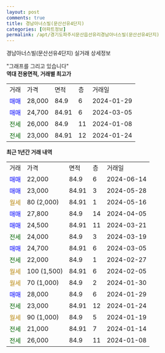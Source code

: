 ```yaml
---
layout: post
comments: true
title: 경남아너스빌(문산선유4단지)
categories: [아파트정보]
permalink: /apt/경기도파주시문산읍선유리경남아너스빌(문산선유4단지)
---
```


경남아너스빌(문산선유4단지) 실거래 상세정보

<script type="text/javascript">
  google.charts.load('current', {'packages':['line', 'corechart']});
  google.charts.setOnLoadCallback(drawChart);

  function drawChart() {
    var data = new google.visualization.DataTable();
    data.addColumn('date', '거래일');
    data.addColumn('number', "매매");
    data.addColumn('number', "전세");
    data.addColumn('number', "전매");

    data.addRows([[new Date(Date.parse("2024-06-14")), 22000, null, null], [new Date(Date.parse("2024-05-28")), 23000, null, null], [new Date(Date.parse("2024-05-16")), null, null, null], [new Date(Date.parse("2024-04-05")), 27800, null, null], [new Date(Date.parse("2024-03-21")), 24500, null, null], [new Date(Date.parse("2024-03-19")), null, 24000, null], [new Date(Date.parse("2024-03-05")), 24700, null, null], [new Date(Date.parse("2024-02-27")), null, 22000, null], [new Date(Date.parse("2024-02-05")), null, null, null], [new Date(Date.parse("2024-01-30")), null, null, null], [new Date(Date.parse("2024-01-29")), 28000, null, null], [new Date(Date.parse("2024-01-24")), null, 23000, null], [new Date(Date.parse("2024-01-19")), null, null, null], [new Date(Date.parse("2024-01-14")), null, 21000, null], [new Date(Date.parse("2024-01-08")), null, 26000, null]]);

    var options = {
      hAxis: {
        format: 'yyyy/MM/dd'
      },    
      lineWidth: 0,
      pointsVisible: true,    
      title: '최근 1년간 유형별 실거래가 분포',
      legend: { position: 'bottom' }
    };

    var formatter = new google.visualization.NumberFormat({pattern:'###,###'} );
    formatter.format(data, 1);
    formatter.format(data, 2);
    
    setTimeout(function() {
        var chart = new google.visualization.LineChart(document.getElementById('columnchart_material'));
        chart.draw(data, (options));
        document.getElementById('loading').style.display = 'none';
    }, 200);
  }
</script>


<div id="loading" style="z-index:20; display: block; margin-left: 0px">"그래프를 그리고 있습니다"</div>
<div id="columnchart_material" style="width: 95%; margin-left: 0px; display: block"></div>
<!-- contents start -->
<b>역대 전용면적, 거래별 최고가</b>
<table class="sortable">
    <tr>
      <td>거래</td>
      <td>가격</td>
      <td>면적</td>
      <td>층</td>
      <td>거래일</td>
    </tr>
        <tr>
          <td><a style="color: blue">매매</a></td>
          <td>28,000</td>
          <td>84.9</td>
          <td>6</td>
          <td>2024-01-29</td>
        </tr>            <tr>
          <td><a style="color: blue">매매</a></td>
          <td>24,700</td>
          <td>84.91</td>
          <td>6</td>
          <td>2024-03-05</td>
        </tr>        
        <tr>
              <td><a style="color: darkgreen">전세</a></td>
              <td>26,000</td>
              <td>84.9</td>
              <td>11</td>
              <td>2024-01-08</td>
            </tr>            <tr>
              <td><a style="color: darkgreen">전세</a></td>
              <td>23,000</td>
              <td>84.91</td>
              <td>12</td>
              <td>2024-01-24</td>
            </tr>        
    
</table>

<b>최근 1년간 거래 내역</b>

<table class="sortable">
    <tr>
      <td>거래</td>
      <td>가격</td>
      <td>면적</td>
      <td>층</td>
      <td>거래일</td>
    </tr>
    <tr>
      <td><a style="color: blue">매매</a></td>
      <td>22,000</td>
      <td>84.9</td>
      <td>6</td>
      <td>2024-06-14</td>
    </tr>          <tr>
      <td><a style="color: blue">매매</a></td>
      <td>23,000</td>
      <td>84.91</td>
      <td>3</td>
      <td>2024-05-28</td>
    </tr>          <tr>
      <td><a style="color: darkgoldenrod">월세</a></td>
      <td>80 (2,000)</td>
      <td>84.91</td>
      <td>1</td>
      <td>2024-05-16</td>
    </tr>          <tr>
      <td><a style="color: blue">매매</a></td>
      <td>27,800</td>
      <td>84.9</td>
      <td>14</td>
      <td>2024-04-05</td>
    </tr>          <tr>
      <td><a style="color: blue">매매</a></td>
      <td>24,500</td>
      <td>84.91</td>
      <td>11</td>
      <td>2024-03-21</td>
    </tr>          <tr>
      <td><a style="color: darkgreen">전세</a></td>
      <td>24,000</td>
      <td>84.9</td>
      <td>3</td>
      <td>2024-03-19</td>
    </tr>          <tr>
      <td><a style="color: blue">매매</a></td>
      <td>24,700</td>
      <td>84.91</td>
      <td>6</td>
      <td>2024-03-05</td>
    </tr>          <tr>
      <td><a style="color: darkgreen">전세</a></td>
      <td>22,000</td>
      <td>84.9</td>
      <td>1</td>
      <td>2024-02-27</td>
    </tr>          <tr>
      <td><a style="color: darkgoldenrod">월세</a></td>
      <td>100 (1,500)</td>
      <td>84.91</td>
      <td>6</td>
      <td>2024-02-05</td>
    </tr>          <tr>
      <td><a style="color: darkgoldenrod">월세</a></td>
      <td>70 (1,000)</td>
      <td>84.9</td>
      <td>2</td>
      <td>2024-01-30</td>
    </tr>          <tr>
      <td><a style="color: blue">매매</a></td>
      <td>28,000</td>
      <td>84.9</td>
      <td>6</td>
      <td>2024-01-29</td>
    </tr>          <tr>
      <td><a style="color: darkgreen">전세</a></td>
      <td>23,000</td>
      <td>84.91</td>
      <td>12</td>
      <td>2024-01-24</td>
    </tr>          <tr>
      <td><a style="color: darkgoldenrod">월세</a></td>
      <td>90 (1,000)</td>
      <td>84.9</td>
      <td>5</td>
      <td>2024-01-19</td>
    </tr>          <tr>
      <td><a style="color: darkgreen">전세</a></td>
      <td>21,000</td>
      <td>84.91</td>
      <td>7</td>
      <td>2024-01-14</td>
    </tr>          <tr>
      <td><a style="color: darkgreen">전세</a></td>
      <td>26,000</td>
      <td>84.9</td>
      <td>11</td>
      <td>2024-01-08</td>
    </tr>      </table>
<!-- contents end -->    


